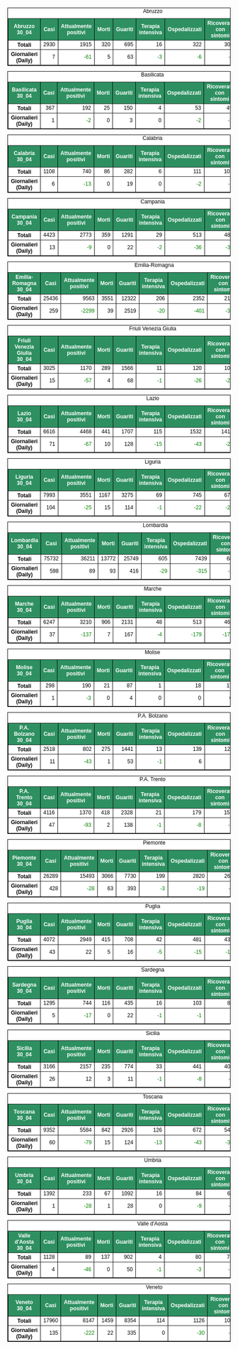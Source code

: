 <table style=" color:black; font-size:12; font-family:arial; text-align:center; " cellpadding="2.5" cellspacing="0" border="1" bordercolor="black" bgcolor="#FFFFFF">
			<caption>Abruzzo</caption>
			<tr style="color:#FFFFFF;background:#2E9061">
				<th>Abruzzo 30_04</th>
				<th>Casi</th>
				<th>Attualmente positivi</th>
				<th>Morti</th>
				<th>Guariti</th>
				<th>Terapia intensiva</th>
				<th>Ospedalizzati</th>
				<th>Ricoverati con sintomi</th>
				<th>Isolamento domiciliare</th>
				<th>Tamponi</th>
			</tr>
			<tr>
				<th>Totali</th>
				<td align="right"> 2930</td>
				<td align="right"> 1915</td>
				<td align="right"> 320</td>
				<td align="right"> 695</td>
				<td align="right"> 16</td>
				<td align="right"> 322</td>
				<td align="right"> 306</td>
				<td align="right"> 1593</td>
				<td align="right"> 37996</td>
			</tr>
			<tr>
				<th>Giornalieri (Daily)</th>
				<td align="right"> 7</td>
				<td align="right" style=" color:green; "> -61</td>
				<td align="right"> 5</td>
				<td align="right"> 63</td>
				<td align="right" style=" color:green; "> -3</td>
				<td align="right" style=" color:green; "> -6</td>
				<td align="right" style=" color:green; "> -3</td>
				<td align="right" style=" color:green; "> -55</td>
				<td align="right"> 1382</td>
			</tr>
</table>

<table style=" color:black; font-size:12; font-family:arial; text-align:center; " cellpadding="2.5" cellspacing="0" border="1" bordercolor="black" bgcolor="#FFFFFF">
			<caption>Basilicata</caption>
			<tr style="color:#FFFFFF;background:#2E9061">
				<th>Basilicata 30_04</th>
				<th>Casi</th>
				<th>Attualmente positivi</th>
				<th>Morti</th>
				<th>Guariti</th>
				<th>Terapia intensiva</th>
				<th>Ospedalizzati</th>
				<th>Ricoverati con sintomi</th>
				<th>Isolamento domiciliare</th>
				<th>Tamponi</th>
			</tr>
			<tr>
				<th>Totali</th>
				<td align="right"> 367</td>
				<td align="right"> 192</td>
				<td align="right"> 25</td>
				<td align="right"> 150</td>
				<td align="right"> 4</td>
				<td align="right"> 53</td>
				<td align="right"> 49</td>
				<td align="right"> 139</td>
				<td align="right"> 12774</td>
			</tr>
			<tr>
				<th>Giornalieri (Daily)</th>
				<td align="right"> 1</td>
				<td align="right" style=" color:green; "> -2</td>
				<td align="right"> 0</td>
				<td align="right"> 3</td>
				<td align="right"> 0</td>
				<td align="right" style=" color:green; "> -2</td>
				<td align="right" style=" color:green; "> -2</td>
				<td align="right"> 0</td>
				<td align="right"> 1443</td>
			</tr>
</table>

<table style=" color:black; font-size:12; font-family:arial; text-align:center; " cellpadding="2.5" cellspacing="0" border="1" bordercolor="black" bgcolor="#FFFFFF">
			<caption>Calabria</caption>
			<tr style="color:#FFFFFF;background:#2E9061">
				<th>Calabria 30_04</th>
				<th>Casi</th>
				<th>Attualmente positivi</th>
				<th>Morti</th>
				<th>Guariti</th>
				<th>Terapia intensiva</th>
				<th>Ospedalizzati</th>
				<th>Ricoverati con sintomi</th>
				<th>Isolamento domiciliare</th>
				<th>Tamponi</th>
			</tr>
			<tr>
				<th>Totali</th>
				<td align="right"> 1108</td>
				<td align="right"> 740</td>
				<td align="right"> 86</td>
				<td align="right"> 282</td>
				<td align="right"> 6</td>
				<td align="right"> 111</td>
				<td align="right"> 105</td>
				<td align="right"> 629</td>
				<td align="right"> 35903</td>
			</tr>
			<tr>
				<th>Giornalieri (Daily)</th>
				<td align="right"> 6</td>
				<td align="right" style=" color:green; "> -13</td>
				<td align="right"> 0</td>
				<td align="right"> 19</td>
				<td align="right"> 0</td>
				<td align="right" style=" color:green; "> -2</td>
				<td align="right" style=" color:green; "> -2</td>
				<td align="right" style=" color:green; "> -11</td>
				<td align="right"> 989</td>
			</tr>
</table>

<table style=" color:black; font-size:12; font-family:arial; text-align:center; " cellpadding="2.5" cellspacing="0" border="1" bordercolor="black" bgcolor="#FFFFFF">
			<caption>Campania</caption>
			<tr style="color:#FFFFFF;background:#2E9061">
				<th>Campania 30_04</th>
				<th>Casi</th>
				<th>Attualmente positivi</th>
				<th>Morti</th>
				<th>Guariti</th>
				<th>Terapia intensiva</th>
				<th>Ospedalizzati</th>
				<th>Ricoverati con sintomi</th>
				<th>Isolamento domiciliare</th>
				<th>Tamponi</th>
			</tr>
			<tr>
				<th>Totali</th>
				<td align="right"> 4423</td>
				<td align="right"> 2773</td>
				<td align="right"> 359</td>
				<td align="right"> 1291</td>
				<td align="right"> 29</td>
				<td align="right"> 513</td>
				<td align="right"> 484</td>
				<td align="right"> 2260</td>
				<td align="right"> 76108</td>
			</tr>
			<tr>
				<th>Giornalieri (Daily)</th>
				<td align="right"> 13</td>
				<td align="right" style=" color:green; "> -9</td>
				<td align="right"> 0</td>
				<td align="right"> 22</td>
				<td align="right" style=" color:green; "> -2</td>
				<td align="right" style=" color:green; "> -36</td>
				<td align="right" style=" color:green; "> -34</td>
				<td align="right"> 27</td>
				<td align="right"> 3014</td>
			</tr>
</table>

<table style=" color:black; font-size:12; font-family:arial; text-align:center; " cellpadding="2.5" cellspacing="0" border="1" bordercolor="black" bgcolor="#FFFFFF">
			<caption>Emilia-Romagna</caption>
			<tr style="color:#FFFFFF;background:#2E9061">
				<th>Emilia-Romagna 30_04</th>
				<th>Casi</th>
				<th>Attualmente positivi</th>
				<th>Morti</th>
				<th>Guariti</th>
				<th>Terapia intensiva</th>
				<th>Ospedalizzati</th>
				<th>Ricoverati con sintomi</th>
				<th>Isolamento domiciliare</th>
				<th>Tamponi</th>
			</tr>
			<tr>
				<th>Totali</th>
				<td align="right"> 25436</td>
				<td align="right"> 9563</td>
				<td align="right"> 3551</td>
				<td align="right"> 12322</td>
				<td align="right"> 206</td>
				<td align="right"> 2352</td>
				<td align="right"> 2146</td>
				<td align="right"> 7211</td>
				<td align="right"> 182857</td>
			</tr>
			<tr>
				<th>Giornalieri (Daily)</th>
				<td align="right"> 259</td>
				<td align="right" style=" color:green; "> -2299</td>
				<td align="right"> 39</td>
				<td align="right"> 2519</td>
				<td align="right" style=" color:green; "> -20</td>
				<td align="right" style=" color:green; "> -401</td>
				<td align="right" style=" color:green; "> -381</td>
				<td align="right" style=" color:green; "> -1898</td>
				<td align="right"> 5992</td>
			</tr>
</table>

<table style=" color:black; font-size:12; font-family:arial; text-align:center; " cellpadding="2.5" cellspacing="0" border="1" bordercolor="black" bgcolor="#FFFFFF">
			<caption>Friuli Venezia Giulia</caption>
			<tr style="color:#FFFFFF;background:#2E9061">
				<th>Friuli Venezia Giulia 30_04</th>
				<th>Casi</th>
				<th>Attualmente positivi</th>
				<th>Morti</th>
				<th>Guariti</th>
				<th>Terapia intensiva</th>
				<th>Ospedalizzati</th>
				<th>Ricoverati con sintomi</th>
				<th>Isolamento domiciliare</th>
				<th>Tamponi</th>
			</tr>
			<tr>
				<th>Totali</th>
				<td align="right"> 3025</td>
				<td align="right"> 1170</td>
				<td align="right"> 289</td>
				<td align="right"> 1566</td>
				<td align="right"> 11</td>
				<td align="right"> 120</td>
				<td align="right"> 109</td>
				<td align="right"> 1050</td>
				<td align="right"> 67930</td>
			</tr>
			<tr>
				<th>Giornalieri (Daily)</th>
				<td align="right"> 15</td>
				<td align="right" style=" color:green; "> -57</td>
				<td align="right"> 4</td>
				<td align="right"> 68</td>
				<td align="right" style=" color:green; "> -1</td>
				<td align="right" style=" color:green; "> -26</td>
				<td align="right" style=" color:green; "> -25</td>
				<td align="right" style=" color:green; "> -31</td>
				<td align="right"> 1161</td>
			</tr>
</table>

<table style=" color:black; font-size:12; font-family:arial; text-align:center; " cellpadding="2.5" cellspacing="0" border="1" bordercolor="black" bgcolor="#FFFFFF">
			<caption>Lazio</caption>
			<tr style="color:#FFFFFF;background:#2E9061">
				<th>Lazio 30_04</th>
				<th>Casi</th>
				<th>Attualmente positivi</th>
				<th>Morti</th>
				<th>Guariti</th>
				<th>Terapia intensiva</th>
				<th>Ospedalizzati</th>
				<th>Ricoverati con sintomi</th>
				<th>Isolamento domiciliare</th>
				<th>Tamponi</th>
			</tr>
			<tr>
				<th>Totali</th>
				<td align="right"> 6616</td>
				<td align="right"> 4468</td>
				<td align="right"> 441</td>
				<td align="right"> 1707</td>
				<td align="right"> 115</td>
				<td align="right"> 1532</td>
				<td align="right"> 1417</td>
				<td align="right"> 2936</td>
				<td align="right"> 137596</td>
			</tr>
			<tr>
				<th>Giornalieri (Daily)</th>
				<td align="right"> 71</td>
				<td align="right" style=" color:green; "> -67</td>
				<td align="right"> 10</td>
				<td align="right"> 128</td>
				<td align="right" style=" color:green; "> -15</td>
				<td align="right" style=" color:green; "> -43</td>
				<td align="right" style=" color:green; "> -28</td>
				<td align="right" style=" color:green; "> -24</td>
				<td align="right"> 4093</td>
			</tr>
</table>

<table style=" color:black; font-size:12; font-family:arial; text-align:center; " cellpadding="2.5" cellspacing="0" border="1" bordercolor="black" bgcolor="#FFFFFF">
			<caption>Liguria</caption>
			<tr style="color:#FFFFFF;background:#2E9061">
				<th>Liguria 30_04</th>
				<th>Casi</th>
				<th>Attualmente positivi</th>
				<th>Morti</th>
				<th>Guariti</th>
				<th>Terapia intensiva</th>
				<th>Ospedalizzati</th>
				<th>Ricoverati con sintomi</th>
				<th>Isolamento domiciliare</th>
				<th>Tamponi</th>
			</tr>
			<tr>
				<th>Totali</th>
				<td align="right"> 7993</td>
				<td align="right"> 3551</td>
				<td align="right"> 1167</td>
				<td align="right"> 3275</td>
				<td align="right"> 69</td>
				<td align="right"> 745</td>
				<td align="right"> 676</td>
				<td align="right"> 2806</td>
				<td align="right"> 48762</td>
			</tr>
			<tr>
				<th>Giornalieri (Daily)</th>
				<td align="right"> 104</td>
				<td align="right" style=" color:green; "> -25</td>
				<td align="right"> 15</td>
				<td align="right"> 114</td>
				<td align="right" style=" color:green; "> -1</td>
				<td align="right" style=" color:green; "> -22</td>
				<td align="right" style=" color:green; "> -21</td>
				<td align="right" style=" color:green; "> -3</td>
				<td align="right"> 1542</td>
			</tr>
</table>

<table style=" color:black; font-size:12; font-family:arial; text-align:center; " cellpadding="2.5" cellspacing="0" border="1" bordercolor="black" bgcolor="#FFFFFF">
			<caption>Lombardia</caption>
			<tr style="color:#FFFFFF;background:#2E9061">
				<th>Lombardia 30_04</th>
				<th>Casi</th>
				<th>Attualmente positivi</th>
				<th>Morti</th>
				<th>Guariti</th>
				<th>Terapia intensiva</th>
				<th>Ospedalizzati</th>
				<th>Ricoverati con sintomi</th>
				<th>Isolamento domiciliare</th>
				<th>Tamponi</th>
			</tr>
			<tr>
				<th>Totali</th>
				<td align="right"> 75732</td>
				<td align="right"> 36211</td>
				<td align="right"> 13772</td>
				<td align="right"> 25749</td>
				<td align="right"> 605</td>
				<td align="right"> 7439</td>
				<td align="right"> 6834</td>
				<td align="right"> 28772</td>
				<td align="right"> 376943</td>
			</tr>
			<tr>
				<th>Giornalieri (Daily)</th>
				<td align="right"> 598</td>
				<td align="right"> 89</td>
				<td align="right"> 93</td>
				<td align="right"> 416</td>
				<td align="right" style=" color:green; "> -29</td>
				<td align="right" style=" color:green; "> -315</td>
				<td align="right" style=" color:green; "> -286</td>
				<td align="right"> 404</td>
				<td align="right"> 11048</td>
			</tr>
</table>

<table style=" color:black; font-size:12; font-family:arial; text-align:center; " cellpadding="2.5" cellspacing="0" border="1" bordercolor="black" bgcolor="#FFFFFF">
			<caption>Marche</caption>
			<tr style="color:#FFFFFF;background:#2E9061">
				<th>Marche 30_04</th>
				<th>Casi</th>
				<th>Attualmente positivi</th>
				<th>Morti</th>
				<th>Guariti</th>
				<th>Terapia intensiva</th>
				<th>Ospedalizzati</th>
				<th>Ricoverati con sintomi</th>
				<th>Isolamento domiciliare</th>
				<th>Tamponi</th>
			</tr>
			<tr>
				<th>Totali</th>
				<td align="right"> 6247</td>
				<td align="right"> 3210</td>
				<td align="right"> 906</td>
				<td align="right"> 2131</td>
				<td align="right"> 48</td>
				<td align="right"> 513</td>
				<td align="right"> 465</td>
				<td align="right"> 2697</td>
				<td align="right"> 59488</td>
			</tr>
			<tr>
				<th>Giornalieri (Daily)</th>
				<td align="right"> 37</td>
				<td align="right" style=" color:green; "> -137</td>
				<td align="right"> 7</td>
				<td align="right"> 167</td>
				<td align="right" style=" color:green; "> -4</td>
				<td align="right" style=" color:green; "> -179</td>
				<td align="right" style=" color:green; "> -175</td>
				<td align="right"> 42</td>
				<td align="right"> 3583</td>
			</tr>
</table>

<table style=" color:black; font-size:12; font-family:arial; text-align:center; " cellpadding="2.5" cellspacing="0" border="1" bordercolor="black" bgcolor="#FFFFFF">
			<caption>Molise</caption>
			<tr style="color:#FFFFFF;background:#2E9061">
				<th>Molise 30_04</th>
				<th>Casi</th>
				<th>Attualmente positivi</th>
				<th>Morti</th>
				<th>Guariti</th>
				<th>Terapia intensiva</th>
				<th>Ospedalizzati</th>
				<th>Ricoverati con sintomi</th>
				<th>Isolamento domiciliare</th>
				<th>Tamponi</th>
			</tr>
			<tr>
				<th>Totali</th>
				<td align="right"> 298</td>
				<td align="right"> 190</td>
				<td align="right"> 21</td>
				<td align="right"> 87</td>
				<td align="right"> 1</td>
				<td align="right"> 18</td>
				<td align="right"> 17</td>
				<td align="right"> 172</td>
				<td align="right"> 6446</td>
			</tr>
			<tr>
				<th>Giornalieri (Daily)</th>
				<td align="right"> 1</td>
				<td align="right" style=" color:green; "> -3</td>
				<td align="right"> 0</td>
				<td align="right"> 4</td>
				<td align="right"> 0</td>
				<td align="right"> 0</td>
				<td align="right"> 0</td>
				<td align="right" style=" color:green; "> -3</td>
				<td align="right"> 536</td>
			</tr>
</table>

<table style=" color:black; font-size:12; font-family:arial; text-align:center; " cellpadding="2.5" cellspacing="0" border="1" bordercolor="black" bgcolor="#FFFFFF">
			<caption>P.A. Bolzano</caption>
			<tr style="color:#FFFFFF;background:#2E9061">
				<th>P.A. Bolzano 30_04</th>
				<th>Casi</th>
				<th>Attualmente positivi</th>
				<th>Morti</th>
				<th>Guariti</th>
				<th>Terapia intensiva</th>
				<th>Ospedalizzati</th>
				<th>Ricoverati con sintomi</th>
				<th>Isolamento domiciliare</th>
				<th>Tamponi</th>
			</tr>
			<tr>
				<th>Totali</th>
				<td align="right"> 2518</td>
				<td align="right"> 802</td>
				<td align="right"> 275</td>
				<td align="right"> 1441</td>
				<td align="right"> 13</td>
				<td align="right"> 139</td>
				<td align="right"> 126</td>
				<td align="right"> 663</td>
				<td align="right"> 41297</td>
			</tr>
			<tr>
				<th>Giornalieri (Daily)</th>
				<td align="right"> 11</td>
				<td align="right" style=" color:green; "> -43</td>
				<td align="right"> 1</td>
				<td align="right"> 53</td>
				<td align="right" style=" color:green; "> -1</td>
				<td align="right"> 6</td>
				<td align="right"> 7</td>
				<td align="right" style=" color:green; "> -49</td>
				<td align="right"> 1079</td>
			</tr>
</table>

<table style=" color:black; font-size:12; font-family:arial; text-align:center; " cellpadding="2.5" cellspacing="0" border="1" bordercolor="black" bgcolor="#FFFFFF">
			<caption>P.A. Trento</caption>
			<tr style="color:#FFFFFF;background:#2E9061">
				<th>P.A. Trento 30_04</th>
				<th>Casi</th>
				<th>Attualmente positivi</th>
				<th>Morti</th>
				<th>Guariti</th>
				<th>Terapia intensiva</th>
				<th>Ospedalizzati</th>
				<th>Ricoverati con sintomi</th>
				<th>Isolamento domiciliare</th>
				<th>Tamponi</th>
			</tr>
			<tr>
				<th>Totali</th>
				<td align="right"> 4116</td>
				<td align="right"> 1370</td>
				<td align="right"> 418</td>
				<td align="right"> 2328</td>
				<td align="right"> 21</td>
				<td align="right"> 179</td>
				<td align="right"> 158</td>
				<td align="right"> 1191</td>
				<td align="right"> 36534</td>
			</tr>
			<tr>
				<th>Giornalieri (Daily)</th>
				<td align="right"> 47</td>
				<td align="right" style=" color:green; "> -93</td>
				<td align="right"> 2</td>
				<td align="right"> 138</td>
				<td align="right" style=" color:green; "> -1</td>
				<td align="right" style=" color:green; "> -8</td>
				<td align="right" style=" color:green; "> -7</td>
				<td align="right" style=" color:green; "> -85</td>
				<td align="right"> 1526</td>
			</tr>
</table>

<table style=" color:black; font-size:12; font-family:arial; text-align:center; " cellpadding="2.5" cellspacing="0" border="1" bordercolor="black" bgcolor="#FFFFFF">
			<caption>Piemonte</caption>
			<tr style="color:#FFFFFF;background:#2E9061">
				<th>Piemonte 30_04</th>
				<th>Casi</th>
				<th>Attualmente positivi</th>
				<th>Morti</th>
				<th>Guariti</th>
				<th>Terapia intensiva</th>
				<th>Ospedalizzati</th>
				<th>Ricoverati con sintomi</th>
				<th>Isolamento domiciliare</th>
				<th>Tamponi</th>
			</tr>
			<tr>
				<th>Totali</th>
				<td align="right"> 26289</td>
				<td align="right"> 15493</td>
				<td align="right"> 3066</td>
				<td align="right"> 7730</td>
				<td align="right"> 199</td>
				<td align="right"> 2820</td>
				<td align="right"> 2621</td>
				<td align="right"> 12673</td>
				<td align="right"> 156534</td>
			</tr>
			<tr>
				<th>Giornalieri (Daily)</th>
				<td align="right"> 428</td>
				<td align="right" style=" color:green; "> -28</td>
				<td align="right"> 63</td>
				<td align="right"> 393</td>
				<td align="right" style=" color:green; "> -3</td>
				<td align="right" style=" color:green; "> -19</td>
				<td align="right" style=" color:green; "> -16</td>
				<td align="right" style=" color:green; "> -9</td>
				<td align="right"> 5268</td>
			</tr>
</table>

<table style=" color:black; font-size:12; font-family:arial; text-align:center; " cellpadding="2.5" cellspacing="0" border="1" bordercolor="black" bgcolor="#FFFFFF">
			<caption>Puglia</caption>
			<tr style="color:#FFFFFF;background:#2E9061">
				<th>Puglia 30_04</th>
				<th>Casi</th>
				<th>Attualmente positivi</th>
				<th>Morti</th>
				<th>Guariti</th>
				<th>Terapia intensiva</th>
				<th>Ospedalizzati</th>
				<th>Ricoverati con sintomi</th>
				<th>Isolamento domiciliare</th>
				<th>Tamponi</th>
			</tr>
			<tr>
				<th>Totali</th>
				<td align="right"> 4072</td>
				<td align="right"> 2949</td>
				<td align="right"> 415</td>
				<td align="right"> 708</td>
				<td align="right"> 42</td>
				<td align="right"> 481</td>
				<td align="right"> 439</td>
				<td align="right"> 2468</td>
				<td align="right"> 62460</td>
			</tr>
			<tr>
				<th>Giornalieri (Daily)</th>
				<td align="right"> 43</td>
				<td align="right"> 22</td>
				<td align="right"> 5</td>
				<td align="right"> 16</td>
				<td align="right" style=" color:green; "> -5</td>
				<td align="right" style=" color:green; "> -15</td>
				<td align="right" style=" color:green; "> -10</td>
				<td align="right"> 37</td>
				<td align="right"> 2126</td>
			</tr>
</table>

<table style=" color:black; font-size:12; font-family:arial; text-align:center; " cellpadding="2.5" cellspacing="0" border="1" bordercolor="black" bgcolor="#FFFFFF">
			<caption>Sardegna</caption>
			<tr style="color:#FFFFFF;background:#2E9061">
				<th>Sardegna 30_04</th>
				<th>Casi</th>
				<th>Attualmente positivi</th>
				<th>Morti</th>
				<th>Guariti</th>
				<th>Terapia intensiva</th>
				<th>Ospedalizzati</th>
				<th>Ricoverati con sintomi</th>
				<th>Isolamento domiciliare</th>
				<th>Tamponi</th>
			</tr>
			<tr>
				<th>Totali</th>
				<td align="right"> 1295</td>
				<td align="right"> 744</td>
				<td align="right"> 116</td>
				<td align="right"> 435</td>
				<td align="right"> 16</td>
				<td align="right"> 103</td>
				<td align="right"> 87</td>
				<td align="right"> 641</td>
				<td align="right"> 24754</td>
			</tr>
			<tr>
				<th>Giornalieri (Daily)</th>
				<td align="right"> 5</td>
				<td align="right" style=" color:green; "> -17</td>
				<td align="right"> 0</td>
				<td align="right"> 22</td>
				<td align="right" style=" color:green; "> -1</td>
				<td align="right" style=" color:green; "> -1</td>
				<td align="right"> 0</td>
				<td align="right" style=" color:green; "> -16</td>
				<td align="right"> 1455</td>
			</tr>
</table>

<table style=" color:black; font-size:12; font-family:arial; text-align:center; " cellpadding="2.5" cellspacing="0" border="1" bordercolor="black" bgcolor="#FFFFFF">
			<caption>Sicilia</caption>
			<tr style="color:#FFFFFF;background:#2E9061">
				<th>Sicilia 30_04</th>
				<th>Casi</th>
				<th>Attualmente positivi</th>
				<th>Morti</th>
				<th>Guariti</th>
				<th>Terapia intensiva</th>
				<th>Ospedalizzati</th>
				<th>Ricoverati con sintomi</th>
				<th>Isolamento domiciliare</th>
				<th>Tamponi</th>
			</tr>
			<tr>
				<th>Totali</th>
				<td align="right"> 3166</td>
				<td align="right"> 2157</td>
				<td align="right"> 235</td>
				<td align="right"> 774</td>
				<td align="right"> 33</td>
				<td align="right"> 441</td>
				<td align="right"> 408</td>
				<td align="right"> 1716</td>
				<td align="right"> 79669</td>
			</tr>
			<tr>
				<th>Giornalieri (Daily)</th>
				<td align="right"> 26</td>
				<td align="right"> 12</td>
				<td align="right"> 3</td>
				<td align="right"> 11</td>
				<td align="right" style=" color:green; "> -1</td>
				<td align="right" style=" color:green; "> -8</td>
				<td align="right" style=" color:green; "> -7</td>
				<td align="right"> 20</td>
				<td align="right"> 4309</td>
			</tr>
</table>

<table style=" color:black; font-size:12; font-family:arial; text-align:center; " cellpadding="2.5" cellspacing="0" border="1" bordercolor="black" bgcolor="#FFFFFF">
			<caption>Toscana</caption>
			<tr style="color:#FFFFFF;background:#2E9061">
				<th>Toscana 30_04</th>
				<th>Casi</th>
				<th>Attualmente positivi</th>
				<th>Morti</th>
				<th>Guariti</th>
				<th>Terapia intensiva</th>
				<th>Ospedalizzati</th>
				<th>Ricoverati con sintomi</th>
				<th>Isolamento domiciliare</th>
				<th>Tamponi</th>
			</tr>
			<tr>
				<th>Totali</th>
				<td align="right"> 9352</td>
				<td align="right"> 5584</td>
				<td align="right"> 842</td>
				<td align="right"> 2926</td>
				<td align="right"> 126</td>
				<td align="right"> 672</td>
				<td align="right"> 546</td>
				<td align="right"> 4912</td>
				<td align="right"> 141849</td>
			</tr>
			<tr>
				<th>Giornalieri (Daily)</th>
				<td align="right"> 60</td>
				<td align="right" style=" color:green; "> -79</td>
				<td align="right"> 15</td>
				<td align="right"> 124</td>
				<td align="right" style=" color:green; "> -13</td>
				<td align="right" style=" color:green; "> -43</td>
				<td align="right" style=" color:green; "> -30</td>
				<td align="right" style=" color:green; "> -36</td>
				<td align="right"> 4367</td>
			</tr>
</table>

<table style=" color:black; font-size:12; font-family:arial; text-align:center; " cellpadding="2.5" cellspacing="0" border="1" bordercolor="black" bgcolor="#FFFFFF">
			<caption>Umbria</caption>
			<tr style="color:#FFFFFF;background:#2E9061">
				<th>Umbria 30_04</th>
				<th>Casi</th>
				<th>Attualmente positivi</th>
				<th>Morti</th>
				<th>Guariti</th>
				<th>Terapia intensiva</th>
				<th>Ospedalizzati</th>
				<th>Ricoverati con sintomi</th>
				<th>Isolamento domiciliare</th>
				<th>Tamponi</th>
			</tr>
			<tr>
				<th>Totali</th>
				<td align="right"> 1392</td>
				<td align="right"> 233</td>
				<td align="right"> 67</td>
				<td align="right"> 1092</td>
				<td align="right"> 16</td>
				<td align="right"> 84</td>
				<td align="right"> 68</td>
				<td align="right"> 149</td>
				<td align="right"> 36459</td>
			</tr>
			<tr>
				<th>Giornalieri (Daily)</th>
				<td align="right"> 1</td>
				<td align="right" style=" color:green; "> -28</td>
				<td align="right"> 1</td>
				<td align="right"> 28</td>
				<td align="right"> 0</td>
				<td align="right" style=" color:green; "> -9</td>
				<td align="right" style=" color:green; "> -9</td>
				<td align="right" style=" color:green; "> -19</td>
				<td align="right"> 1522</td>
			</tr>
</table>

<table style=" color:black; font-size:12; font-family:arial; text-align:center; " cellpadding="2.5" cellspacing="0" border="1" bordercolor="black" bgcolor="#FFFFFF">
			<caption>Valle d'Aosta</caption>
			<tr style="color:#FFFFFF;background:#2E9061">
				<th>Valle d'Aosta 30_04</th>
				<th>Casi</th>
				<th>Attualmente positivi</th>
				<th>Morti</th>
				<th>Guariti</th>
				<th>Terapia intensiva</th>
				<th>Ospedalizzati</th>
				<th>Ricoverati con sintomi</th>
				<th>Isolamento domiciliare</th>
				<th>Tamponi</th>
			</tr>
			<tr>
				<th>Totali</th>
				<td align="right"> 1128</td>
				<td align="right"> 89</td>
				<td align="right"> 137</td>
				<td align="right"> 902</td>
				<td align="right"> 4</td>
				<td align="right"> 80</td>
				<td align="right"> 76</td>
				<td align="right"> 9</td>
				<td align="right"> 7631</td>
			</tr>
			<tr>
				<th>Giornalieri (Daily)</th>
				<td align="right"> 4</td>
				<td align="right" style=" color:green; "> -46</td>
				<td align="right"> 0</td>
				<td align="right"> 50</td>
				<td align="right" style=" color:green; "> -1</td>
				<td align="right" style=" color:green; "> -3</td>
				<td align="right" style=" color:green; "> -2</td>
				<td align="right" style=" color:green; "> -43</td>
				<td align="right"> 450</td>
			</tr>
</table>

<table style=" color:black; font-size:12; font-family:arial; text-align:center; " cellpadding="2.5" cellspacing="0" border="1" bordercolor="black" bgcolor="#FFFFFF">
			<caption>Veneto</caption>
			<tr style="color:#FFFFFF;background:#2E9061">
				<th>Veneto 30_04</th>
				<th>Casi</th>
				<th>Attualmente positivi</th>
				<th>Morti</th>
				<th>Guariti</th>
				<th>Terapia intensiva</th>
				<th>Ospedalizzati</th>
				<th>Ricoverati con sintomi</th>
				<th>Isolamento domiciliare</th>
				<th>Tamponi</th>
			</tr>
			<tr>
				<th>Totali</th>
				<td align="right"> 17960</td>
				<td align="right"> 8147</td>
				<td align="right"> 1459</td>
				<td align="right"> 8354</td>
				<td align="right"> 114</td>
				<td align="right"> 1126</td>
				<td align="right"> 1012</td>
				<td align="right"> 7021</td>
				<td align="right"> 349227</td>
			</tr>
			<tr>
				<th>Giornalieri (Daily)</th>
				<td align="right"> 135</td>
				<td align="right" style=" color:green; "> -222</td>
				<td align="right"> 22</td>
				<td align="right"> 335</td>
				<td align="right"> 0</td>
				<td align="right" style=" color:green; "> -30</td>
				<td align="right" style=" color:green; "> -30</td>
				<td align="right" style=" color:green; "> -192</td>
				<td align="right"> 11571</td>
			</tr>
</table>

